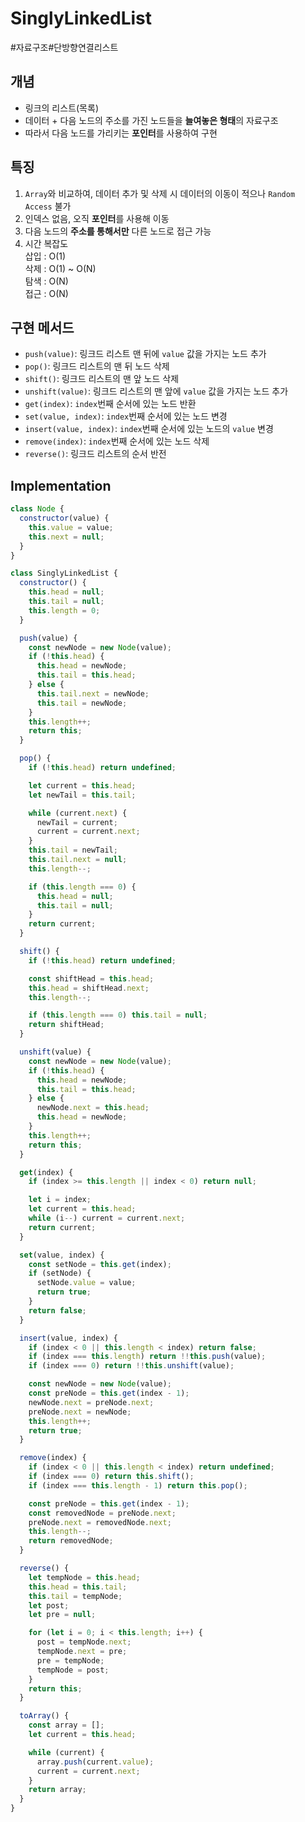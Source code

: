 # SinglyLinkedList

#자료구조#단방향연결리스트

## 개념

- 링크의 리스트(목록)
- 데이터 + 다음 노드의 주소를 가진 노드들을 **늘여놓은 형태**의 자료구조
- 따라서 다음 노드를 가리키는 **포인터**를 사용하여 구현

## 특징

1. `Array`와 비교하여, 데이터 추가 및 삭제 시 데이터의 이동이 적으나 `Random Access` 불가
2. 인덱스 없음, 오직 **포인터**를 사용해 이동
3. 다음 노드의 **주소를 통해서만** 다른 노드로 접근 가능
4. 시간 복잡도  
   삽입 : O(1)  
   삭제 : O(1) ~ O(N)  
   탐색 : O(N)  
   접근 : O(N)

## 구현 메서드

- `push(value)`: 링크드 리스트 맨 뒤에 `value` 값을 가지는 노드 추가
- `pop()`: 링크드 리스트의 맨 뒤 노드 삭제
- `shift()`: 링크드 리스트의 맨 앞 노드 삭제
- `unshift(value)`: 링크드 리스트의 맨 앞에 `value` 값을 가지는 노드 추가
- `get(index)`: `index`번째 순서에 있는 노드 반환
- `set(value, index)`: `index`번째 순서에 있는 노드 변경
- `insert(value, index)`: `index`번째 순서에 있는 노드의 `value` 변경
- `remove(index)`: `index`번째 순서에 있는 노드 삭제
- `reverse()`: 링크드 리스트의 순서 반전

## Implementation

```js
class Node {
  constructor(value) {
    this.value = value;
    this.next = null;
  }
}

class SinglyLinkedList {
  constructor() {
    this.head = null;
    this.tail = null;
    this.length = 0;
  }

  push(value) {
    const newNode = new Node(value);
    if (!this.head) {
      this.head = newNode;
      this.tail = this.head;
    } else {
      this.tail.next = newNode;
      this.tail = newNode;
    }
    this.length++;
    return this;
  }

  pop() {
    if (!this.head) return undefined;

    let current = this.head;
    let newTail = this.tail;

    while (current.next) {
      newTail = current;
      current = current.next;
    }
    this.tail = newTail;
    this.tail.next = null;
    this.length--;

    if (this.length === 0) {
      this.head = null;
      this.tail = null;
    }
    return current;
  }

  shift() {
    if (!this.head) return undefined;

    const shiftHead = this.head;
    this.head = shiftHead.next;
    this.length--;

    if (this.length === 0) this.tail = null;
    return shiftHead;
  }

  unshift(value) {
    const newNode = new Node(value);
    if (!this.head) {
      this.head = newNode;
      this.tail = this.head;
    } else {
      newNode.next = this.head;
      this.head = newNode;
    }
    this.length++;
    return this;
  }

  get(index) {
    if (index >= this.length || index < 0) return null;

    let i = index;
    let current = this.head;
    while (i--) current = current.next;
    return current;
  }

  set(value, index) {
    const setNode = this.get(index);
    if (setNode) {
      setNode.value = value;
      return true;
    }
    return false;
  }

  insert(value, index) {
    if (index < 0 || this.length < index) return false;
    if (index === this.length) return !!this.push(value);
    if (index === 0) return !!this.unshift(value);

    const newNode = new Node(value);
    const preNode = this.get(index - 1);
    newNode.next = preNode.next;
    preNode.next = newNode;
    this.length++;
    return true;
  }

  remove(index) {
    if (index < 0 || this.length < index) return undefined;
    if (index === 0) return this.shift();
    if (index === this.length - 1) return this.pop();

    const preNode = this.get(index - 1);
    const removedNode = preNode.next;
    preNode.next = removedNode.next;
    this.length--;
    return removedNode;
  }

  reverse() {
    let tempNode = this.head;
    this.head = this.tail;
    this.tail = tempNode;
    let post;
    let pre = null;

    for (let i = 0; i < this.length; i++) {
      post = tempNode.next;
      tempNode.next = pre;
      pre = tempNode;
      tempNode = post;
    }
    return this;
  }

  toArray() {
    const array = [];
    let current = this.head;

    while (current) {
      array.push(current.value);
      current = current.next;
    }
    return array;
  }
}
```
